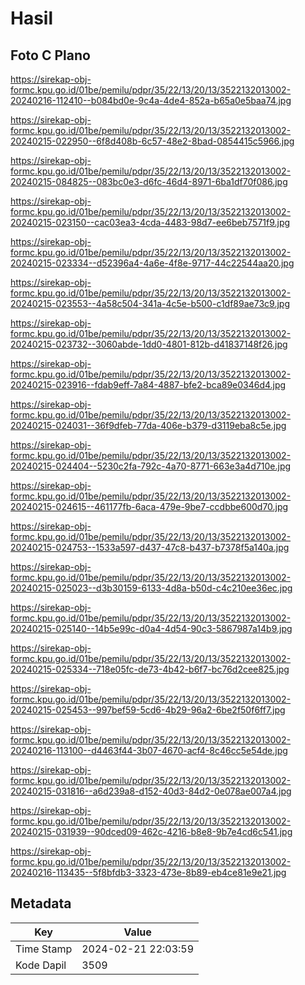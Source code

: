 # Hasil

## Foto C Plano

https://sirekap-obj-formc.kpu.go.id/01be/pemilu/pdpr/35/22/13/20/13/3522132013002-20240216-112410--b084bd0e-9c4a-4de4-852a-b65a0e5baa74.jpg

https://sirekap-obj-formc.kpu.go.id/01be/pemilu/pdpr/35/22/13/20/13/3522132013002-20240215-022950--6f8d408b-6c57-48e2-8bad-0854415c5966.jpg

https://sirekap-obj-formc.kpu.go.id/01be/pemilu/pdpr/35/22/13/20/13/3522132013002-20240215-084825--083bc0e3-d6fc-46d4-8971-6ba1df70f086.jpg

https://sirekap-obj-formc.kpu.go.id/01be/pemilu/pdpr/35/22/13/20/13/3522132013002-20240215-023150--cac03ea3-4cda-4483-98d7-ee6beb7571f9.jpg

https://sirekap-obj-formc.kpu.go.id/01be/pemilu/pdpr/35/22/13/20/13/3522132013002-20240215-023334--d52396a4-4a6e-4f8e-9717-44c22544aa20.jpg

https://sirekap-obj-formc.kpu.go.id/01be/pemilu/pdpr/35/22/13/20/13/3522132013002-20240215-023553--4a58c504-341a-4c5e-b500-c1df89ae73c9.jpg

https://sirekap-obj-formc.kpu.go.id/01be/pemilu/pdpr/35/22/13/20/13/3522132013002-20240215-023732--3060abde-1dd0-4801-812b-d41837148f26.jpg

https://sirekap-obj-formc.kpu.go.id/01be/pemilu/pdpr/35/22/13/20/13/3522132013002-20240215-023916--fdab9eff-7a84-4887-bfe2-bca89e0346d4.jpg

https://sirekap-obj-formc.kpu.go.id/01be/pemilu/pdpr/35/22/13/20/13/3522132013002-20240215-024031--36f9dfeb-77da-406e-b379-d3119eba8c5e.jpg

https://sirekap-obj-formc.kpu.go.id/01be/pemilu/pdpr/35/22/13/20/13/3522132013002-20240215-024404--5230c2fa-792c-4a70-8771-663e3a4d710e.jpg

https://sirekap-obj-formc.kpu.go.id/01be/pemilu/pdpr/35/22/13/20/13/3522132013002-20240215-024615--461177fb-6aca-479e-9be7-ccdbbe600d70.jpg

https://sirekap-obj-formc.kpu.go.id/01be/pemilu/pdpr/35/22/13/20/13/3522132013002-20240215-024753--1533a597-d437-47c8-b437-b7378f5a140a.jpg

https://sirekap-obj-formc.kpu.go.id/01be/pemilu/pdpr/35/22/13/20/13/3522132013002-20240215-025023--d3b30159-6133-4d8a-b50d-c4c210ee36ec.jpg

https://sirekap-obj-formc.kpu.go.id/01be/pemilu/pdpr/35/22/13/20/13/3522132013002-20240215-025140--14b5e99c-d0a4-4d54-90c3-5867987a14b9.jpg

https://sirekap-obj-formc.kpu.go.id/01be/pemilu/pdpr/35/22/13/20/13/3522132013002-20240215-025334--718e05fc-de73-4b42-b6f7-bc76d2cee825.jpg

https://sirekap-obj-formc.kpu.go.id/01be/pemilu/pdpr/35/22/13/20/13/3522132013002-20240215-025453--997bef59-5cd6-4b29-96a2-6be2f50f6ff7.jpg

https://sirekap-obj-formc.kpu.go.id/01be/pemilu/pdpr/35/22/13/20/13/3522132013002-20240216-113100--d4463f44-3b07-4670-acf4-8c46cc5e54de.jpg

https://sirekap-obj-formc.kpu.go.id/01be/pemilu/pdpr/35/22/13/20/13/3522132013002-20240215-031816--a6d239a8-d152-40d3-84d2-0e078ae007a4.jpg

https://sirekap-obj-formc.kpu.go.id/01be/pemilu/pdpr/35/22/13/20/13/3522132013002-20240215-031939--90dced09-462c-4216-b8e8-9b7e4cd6c541.jpg

https://sirekap-obj-formc.kpu.go.id/01be/pemilu/pdpr/35/22/13/20/13/3522132013002-20240216-113435--5f8bfdb3-3323-473e-8b89-eb4ce81e9e21.jpg


## Metadata

| Key        | Value               |
| ---------- | ------------------- |
| Time Stamp | 2024-02-21 22:03:59 |
| Kode Dapil | 3509                |



